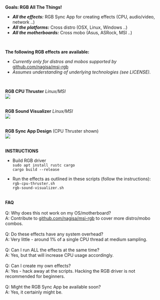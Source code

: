 <b>Goals: RGB All The Things!</b>

- <b><i>All the effects:</i></b> RGB Sync App for creating effects (CPU, audio/video, network ..)
- <b><i>All the platforms:</i></b> Cross distro (OSX, Linux, Windows ..)
- <b><i>All the motherboards:</i></b> Cross mobo (Asus, ASRock, MSI ..)
<br>

<b>The following RGB effects are available:</b>

- <i>Currently only for distros and mobos supported by</i> [github.com/nagisa/msi-rgb](https://github.com/nagisa/msi-rgb)<br>
- <i>Assumes understanding of underlying technologies (see LICENSE).</i><br>
<br>



<b>RGB CPU Thruster</b> <i>Linux/MSI</i><br>
![](http://standard3d.com/assets/img/rgb-cpu-thruster.gif)<br><br>

<b>RGB Sound Visualizer</b> <i>Linux/MSI</i><br>
![](http://standard3d.com/assets/img/rgb-sound.gif)<br><br>

<b>RGB Sync App Design</b> (CPU Thruster shown)<br>
![](http://standard3d.com/assets/img/rgb-gui-placeholder4.gif)<br><br>


<b>INSTRUCTIONS</b>

- Build RGB driver<br>
  `sudo apt install rustc cargo`<br>
  `cargo build --release`<br>
  
- Run the effects as outlined in these scripts (follow the instructions):<br>
  `rgb-cpu-thruster.sh`<br>
  `rgb-sound-visualizer.sh`<br><br>

<b>FAQ</b><br><br>
Q: Why does this not work on my OS/motherboard?<br>
A: Contribute to [github.com/nagisa/msi-rgb](https://github.com/nagisa/msi-rgb) to cover more distro/mobo combos.<br><br>
Q: Do these effects have any system overhead?<br>
A: Very little - around 1% of a single CPU thread at medium sampling.<br><br>
Q: Can I run ALL the effects at the same time?<br>
A: Yes, but that will increase CPU usage accordingly.<br><br>
Q: Can I create my own effects?<br>
A: Yes - hack away at the scripts. Hacking the RGB driver is not recommended for beginners.<br><br>
Q: Might the RGB Sync App be available soon?<br>
A: Yes, it certainly might be.
